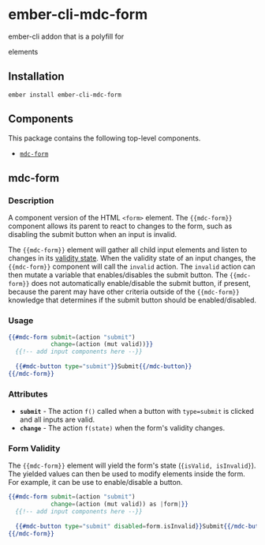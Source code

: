 ember-cli-mdc-form
======================

ember-cli addon that is a polyfill for <form> elements

Installation
------------

    ember install ember-cli-mdc-form

Components
-------------

This package contains the following top-level components.

* [`mdc-form`](#mdc-form)


mdc-form
-------------

### Description

A component version of the HTML `<form>` element. The `{{mdc-form}}` component allows 
its parent to react to changes to the form, such as disabling the submit button when an 
input is invalid.

The `{{mdc-form}}` element will gather all child input elements and listen to changes
in its [validity state](https://developer.mozilla.org/en-US/docs/Web/API/ValidityState).
When the validity state of an input changes, the `{{mdc-form}}` component will call the 
`invalid` action. The `invalid` action can then mutate a variable that enables/disables
the submit button. The `{{mdc-form}}` does not automatically enable/disable the submit button,
if present, because the parent may have other criteria outside of the `{{mdc-form}}` knowledge 
that determines if the submit button should be enabled/disabled.

### Usage

```handlebars
{{#mdc-form submit=(action "submit") 
            change=(action (mut valid))}}
  {{!-- add input components here --}}
  
  {{#mdc-button type="submit"}}Submit{{/mdc-button}}
{{/mdc-form}}
```

### Attributes

* **`submit`** - The action `f()` called when a button with `type=submit` is clicked and all inputs are valid.
* **`change`** - The action `f(state)` when the form's validity changes.

### Form Validity

The `{{mdc-form}}` element will yield the form's state (`{isValid, isInvalid}`). The 
yielded values can then be used to modify elements inside the form. For example,
it can be use to enable/disable a button.

```handlebars
{{#mdc-form submit=(action "submit") 
            change=(action (mut valid)) as |form|}}
  {{!-- add input components here --}}
  
  {{#mdc-button type="submit" disabled=form.isInvalid}}Submit{{/mdc-button}}
{{/mdc-form}}
```
